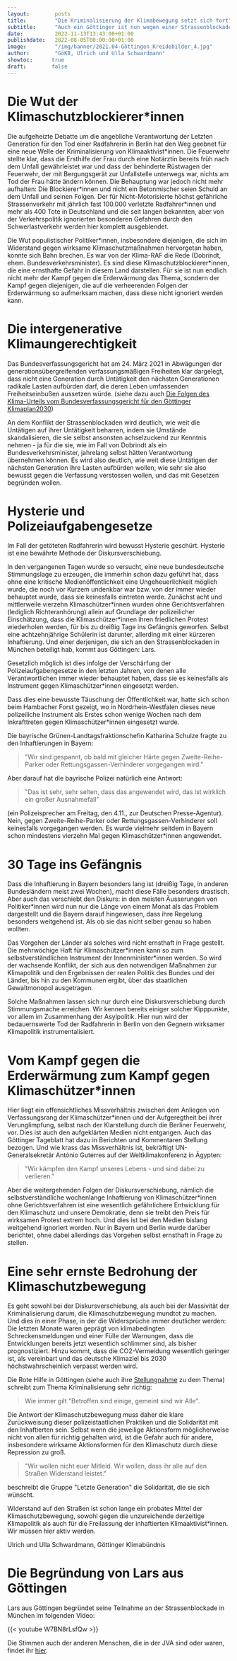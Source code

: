 ```yaml
---
layout:        posts
title:         "Die Kriminalisierung der Klimabewegung setzt sich fort"
subtitle:      "Auch ein Göttinger ist nun wegen einer Strassenblockade im Gefängnis"
date:          2022-11-13T13:43:00+01:00
publishdate:   2022-08-05T00:00:00+01:00
image:         "/img/banner/2021.04-Göttingen_Kreidebilder_4.jpg"
author:        "GöKB, Ulrich und Ulla Schwardmann"
showtoc:      true
draft:        false
---
```


# Die Wut der Klimaschutzblockierer\*innen

Die aufgeheizte Debatte um die angebliche Verantwortung der Letzten Generation für den Tod einer Radfahrerin in Berlin hat den Weg geebnet für eine neue Welle der Kriminalisierung von Klimaaktivist\*innen. Die Feuerwehr stellte klar, dass die Ersthilfe der Frau durch eine Notärztin bereits früh nach dem Unfall gewährleistet war und dass der behinderte Rüstwagen der Feuerwehr, der mit Bergungsgerät zur Unfallstelle unterwegs war, nichts am Tod der Frau hätte ändern können. Die Behauptung war jedoch nicht mehr aufhalten: Die Blockierer\*innen und nicht ein Betonmischer seien Schuld an dem Unfall und seinen Folgen. Der für Nicht-Motorisierte höchst gefährlche Strassenverkehr mit jährlich fast 100.000 verletzte Radfahrer\*innen und mehr als 400 Tote in Deutschland und die seit langen bekannten, aber von der Verkehrspolitik ignorierten besonderen Gefahren durch den Schwerlastverkehr werden hier komplett ausgeblendet.

Die Wut populistischer Politiker\*innen, insbesondere diejenigen, die sich im
Widerstand gegen wirksame Klimaschutzmaßnahmen
hervorgetan haben, konnte sich Bahn brechen. Es war von der Klima-RAF
die Rede (Dobrindt, ehem. Bundesverkehrsminister).
Es sind diese Klimaschutzblockierer\*innen,
die eine ernsthafte Gefahr in diesem Land darstellen. Für sie ist nun
endlich nicht mehr der Kampf gegen die Erderwärmung das Thema, sondern
der Kampf gegen diejenigen, die auf die verheerenden Folgen der
Erderwärmung so aufmerksam machen, dass diese nicht
ignoriert werden kann.

# Die intergenerative Klimaungerechtigkeit

Das Bundesverfassungsgericht hat am 24. März 2021 in Abwägungen der generationsübergreifenden verfassungsmäßigen Freiheiten klar dargelegt, dass nicht eine Generation durch Untätigkeit den nächsten Generationen radikale Lasten aufbürden darf, die deren Leben umfassenden Freiheitseinbußen aussetzen würde. (siehe dazu auch [Die Folgen des Klima-Urteils vom Bundesverfassungsgericht für den Göttinger Klimaplan2030](/post/2021-05-04-pm-bundesverfassungsgericht-klimaschutzgesetz/))

An dem Konflikt der Strassenblockaden wird deutlich, wie weit die Untätigen auf ihrer Untätigkeit beharren, indem sie Umstände skandalisieren, die sie selbst
ansonsten achselzuckend zur Kenntnis nehmen - ja für die sie, wie im Fall von Dobrindt als ein Bundesverkehrsminister, jahrelang selbst hätten Verantwortung übernehmen können. Es wird also deutlich, wie weit diese Untätigen der nächsten Generation ihre Lasten aufbürden wollen, wie sehr sie also bewusst gegen die Verfassung verstossen wollen, und das mit Gesetzen begründen wollen.

# Hysterie und Polizeiaufgabengesetze

Im Fall der getöteten Radfahrerin wird bewusst Hysterie geschürt. Hysterie ist eine bewährte Methode der Diskursverschiebung. 

In den vergangenen Tagen wurde so versucht, eine neue bundesdeutsche
Stimmungslage zu erzeugen, die immerhin schon dazu geführt hat, dass
ohne eine kritische Medienöffentlichkeit eine Ungeheuerlichkeit möglich
wurde, die noch vor Kurzem undenkbar war bzw. von der immer wieder
behauptet wurde, dass sie keinesfalls eintreten werde. Zunächst acht und
mittlerweile vierzehn Klimaschützer\*innen wurden ohne Gerichtsverfahren
(lediglich Richteranhörung) allein auf Grundlage der polizeilicher
Einschätzung, dass die Klimaschützer\*innen ihren friedlichen Protest
wiederholen werden, für bis zu dreißig Tage ins Gefängnis geworfen.
Selbst eine achtzehnjährige Schülerin ist darunter, allerding mit einer kürzeren Inhaftierung. Und einer derjenigen, die sich an den
Strassenblockaden in München beteiligt hab, kommt aus Göttingen: Lars.

Gesetzlich möglich ist dies infolge der Verschärfung der
Polizeiaufgabengesetze in den letzten Jahren, von denen alle Verantwortlichen
immer wieder behauptet haben, dass sie es keinesfalls als Instrument gegen
Klimaschützer\*innen eingesetzt werden.

Dass dies eine bewusste Täuschung der Öffentlichkeit war, hatte sich
schon beim Hambacher Forst gezeigt, wo in Nordrhein-Westfalen dieses
neue polizeiliche Instrument als Erstes schon wenige Wochen nach dem
Inkrafttreten gegen Klimaschützer\*innen eingesetzt wurde.

Die bayrische Grünen-Landtagsfraktionschefin Katharina Schulze fragte
zu den Inhaftierungen in Bayern:
> \"Wir sind gespannt, ob bald mit gleicher Härte gegen
Zweite-Reihe-Parker oder Rettungsgassen-Verhinderer vorgegangen wird.\"

Aber darauf hat die bayrische Polizei natürlich eine Antwort:
> \"Das ist
sehr, sehr selten, dass das angewendet wird, das ist wirklich ein großer
Ausnahmefall\"

(ein Polizeisprecher am Freitag, den 4.11., zur Deutschen
Presse-Agentur). Nein, gegen Zweite-Reihe-Parker oder Rettungsgassen-Verhinderer soll keinesfalls vorgegangen werden. Es wurde vielmehr seitdem in Bayern schon mindestens vierzehn Mal gegen Klimaschützer\*innen angewendet.

# 30 Tage ins Gefängnis

Dass die Inhaftierung in Bayern besonders lang ist (dreißig Tage, in
anderen Bundesländern meist zwei Wochen), macht diese Fälle besonders
drastisch. Aber auch das verschiebt den Diskurs: in den meisten
Äusserungen von Politiker\*innen wird nun nur die Länge von einem Monat als das
Problem dargestellt und die Bayern darauf hingewiesen, dass ihre
Regelung besonders weitgehend ist. Als ob sie das nicht selber genau so
haben wollten.

Das Vorgehen der Länder als solches wird nicht ernsthaft in
Frage gestellt. Die mehrwöchige Haft für Klimaschützer\*innen kann so zum
selbstverständlichen Instrument der Innenminister\*innen werden. So wird der
wachsende Konflikt, der sich aus den notwendigen
Maßnahmen zur Klimapolitik und den Ergebnissen der realen Politik des
Bundes und der Länder, bis hin zu den Kommunen ergibt, über das staatlichen Gewaltmonopol ausgetragen.

Solche Maßnahmen lassen sich nur durch eine
Diskursverschiebung durch Stimmungsmache erreichen. Wir kennen bereits einiger
solcher Kipppunkte, vor allem im Zusammenhang der Asylpolitik. Hier nun
wird der bedauernswerte Tod der
Radfahrerin in Berlin von den Gegnern wirksamer Klimapolitik instrumentalisiert.

# Vom Kampf gegen die Erderwärmung zum Kampf gegen Klimaschützer\*innen

Hier liegt ein offensichtliches Missverhältnis zwischen dem Anliegen
von Verfassungsrang der
Klimaschützer\*innen und der Aufgeregtheit bei ihrer Verunglimpfung, selbst
nach der Klarstellung durch die Berliner Feuerwehr, vor. Dies ist auch
den aufgeklärten Medien nicht entgangen. Auch das Göttinger Tageblatt
hat dazu in Berichten und Kommentaren Stellung bezogen. Und wie krass
das Missverhältnis ist, bekräftigt UN-Generalsekretär António Guterres
auf der Weltklimakonferenz in Ägypten:
> \"Wir kämpfen den Kampf unseres
Lebens - und sind dabei zu verlieren.\"

Aber die weitergehenden Folgen der Diskursverschiebung,
nämlich die selbstverständliche
wochenlange Inhaftierung von Klimaschützer\*innen ohne Gerichtsverfahren ist
eine wesentlich gefährlichere Entwicklung für den Klimaschutz
und unsere Demokratie, denn sie treibt den Preis für wirksamen Protest
extrem hoch. 
Und dies ist bei den Medien bislang
weitgehend ignoriert worden. Nur in Bayern und Berlin wurde darüber
berichtet, ohne dabei allerdings das Vorgehen selbst ernsthaft in Frage zu
stellen.

# Eine sehr ernste Bedrohung der Klimaschutzbewegung

Es geht sowohl bei der Diskursverschiebung, als auch bei der 
Massivität der Kriminalisierung darum, die 
Klimaschutzbewegung mundtot zu machen.
Und dies in einer Phase, in der die Widersprüche immer deutlicher werden: Die letzten Monate waren geprägt von klimabedingten Schreckensmeldungen und einer Fülle der Warnungen, dass die Entwicklungen bereits jetzt wesentlich schlimmer sind, als bisher prognostiziert. Hinzu kommt, dass die CO2-Vermeidung wesentlich geringer ist, als vereinbart und das deutsche Klimaziel bis 2030 höchstwahrscheinlich verpasst werden wird.

Die Rote Hilfe in Göttingen (siehe auch ihre [Stellungnahme](https://rote-hilfe.de/news/bundesvorstand/1211-polizeistaatsmethoden-praeventivhaft-gegen-klima-aktivist-innen-in-bayern) zu dem Thema) schreibt zum Thema Kriminalisierung sehr richtig:
> Wie immer gilt
\"Betroffen sind einige, gemeint sind wir Alle\".

Die Antwort der
Klimaschutzbewegung muss daher die klare Zurückweisung dieser
polizeistaatlichen Praktiken und die Solidarität mit den Inhaftierten
sein. Selbst wenn die jeweilige Aktionsform möglicherweise nicht von
allen für richtig gehalten wird, ist die Gefahr auch für andere,
insbesondere wirksame Aktionsformen für den Klimaschutz durch diese
Repression zu groß.

> "Wir wollen nicht euer Mitleid. Wir wollen, dass ihr alle auf den
Straßen Widerstand leistet.\" 

beschreibt die Gruppe \"Letzte
Generation\" die Solidarität, die sie sich wünscht.

Widerstand auf den Straßen ist schon lange ein probates Mittel der
Klimaschutzbewegung, sowohl gegen die unzureichende derzeitige
Klimapolitik als auch für die Freilassung der inhaftierten
Klimaaktivist\*innen. Wir müssen hier aktiv werden.


Ulrich und Ulla Schwardmann, Göttinger Klimabündnis

# Die Begründung von Lars aus Göttingen

Lars aus Göttingen begründet seine Teilnahme an der Strassenblockade in München im folgenden Video:
 
{{< youtube W7BN8rLsfQw >}}

Die Stimmen auch der anderen Menschen, die in der JVA sind oder waren, findet ihr
[hier](https://www.youtube.com/@letztegeneration).
